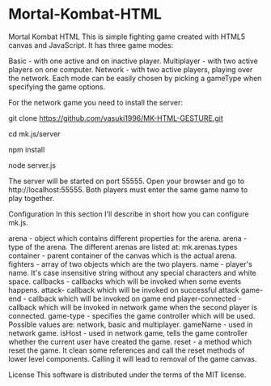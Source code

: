# Mortal-Kombat-HTML
Mortal Kombat HTML
This is simple fighting game created with HTML5 canvas and JavaScript. It has three game modes:

Basic - with one active and on inactive player.
Multiplayer - with two active players on one computer.
Network - with two active players, playing over the network.
Each mode can be easily chosen by picking a gameType when specifying the game options.


For the network game you need to install the server:

git clone https://github.com/vasuki1996/MK-HTML-GESTURE.git

cd mk.js/server

npm install

node server.js

The server will be started on port 55555. Open your browser and go to http://localhost:55555. Both players must enter the same game name to play together.

Configuration
In this section I'll describe in short how you can configure mk.js.

arena - object which contains different properties for the arena.
arena - type of the arena. The different arenas are listed at: mk.arenas.types
container - parent container of the canvas which is the actual arena.
fighters - array of two objects which are the two players.
name - player's name. It's case insensitive string without any special characters and white space.
callbacks - callbacks which will be invoked when some events happens.
attack- callback which will be invoked on successful attack
game-end - callback which will be invoked on game end
player-connected - callback which will be invoked in network game when the second player is connected.
game-type - specifies the game controller which will be used. Possible values are: network, basic and multiplayer.
gameName - used in network game.
isHost - used in network game, tells the game controller whether the current user have created the game.
reset - a method which reset the game. It clean some references and call the reset methods of lower level components. Calling it will lead to removal of the game canvas.

License
This software is distributed under the terms of the MIT license.
